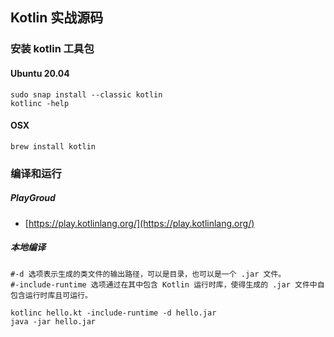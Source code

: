 ## Kotlin 实战源码

### 安装 kotlin 工具包

#### Ubuntu 20.04

```shell
sudo snap install --classic kotlin
kotlinc -help
```
#### OSX
```shell
brew install kotlin
```

### 编译和运行
##### PlayGroud
+ [https://play.kotlinlang.org/](https://play.kotlinlang.org/)
##### 本地编译
```
#-d 选项表示生成的类文件的输出路径，可以是目录，也可以是一个 .jar 文件。
#-include-runtime 选项通过在其中包含 Kotlin 运行时库，使得生成的 .jar 文件中自包含运行时库且可运行。

kotlinc hello.kt -include-runtime -d hello.jar
java -jar hello.jar
```


